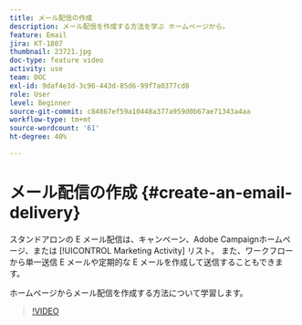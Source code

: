 ```yaml
---
title: メール配信の作成
description: メール配信を作成する方法を学ぶ ホームページから。
feature: Email
jira: KT-1807
thumbnail: 23721.jpg
doc-type: feature video
activity: use
team: DOC
exl-id: 9daf4e3d-3c96-443d-85d6-99f7a0377cd8
role: User
level: Beginner
source-git-commit: c84867ef59a10448a377a959d0b67ae71343a4aa
workflow-type: tm+mt
source-wordcount: '61'
ht-degree: 40%

---
```


# メール配信の作成 {#create-an-email-delivery}

スタンドアロンの E メール配信は、キャンペーン、Adobe Campaignホームページ、または [!UICONTROL Marketing Activity] リスト。 また、ワークフローから単一送信 E メールや定期的な E メールを作成して送信することもできます。

ホームページからメール配信を作成する方法について学習します。

>[!VIDEO](https://video.tv.adobe.com/v/23721?quality=12&learn=on)
